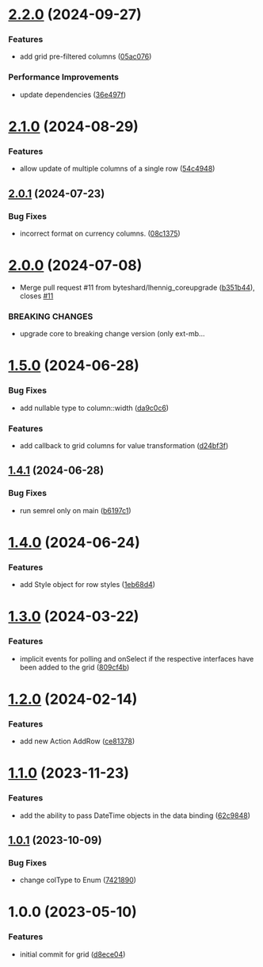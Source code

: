 # [2.2.0](https://github.com/bespin-studios/byteshard-grid/compare/v2.1.0...v2.2.0) (2024-09-27)


### Features

* add grid pre-filtered columns ([05ac076](https://github.com/bespin-studios/byteshard-grid/commit/05ac0765beed109a0c5031684277e85d404419b0))


### Performance Improvements

* update dependencies ([36e497f](https://github.com/bespin-studios/byteshard-grid/commit/36e497fb5322c8078fd1ec6a63160bf33d71c14f))

# [2.1.0](https://github.com/byteshard/grid/compare/v2.0.1...v2.1.0) (2024-08-29)


### Features

* allow update of multiple columns of a single row ([54c4948](https://github.com/byteshard/grid/commit/54c494857700acebbded1f1814227cbc410899d2))

## [2.0.1](https://github.com/byteshard/grid/compare/v2.0.0...v2.0.1) (2024-07-23)


### Bug Fixes

* incorrect format on currency columns. ([08c1375](https://github.com/byteshard/grid/commit/08c137585a28af20b38bfca627853d543f8d5ad9))

# [2.0.0](https://github.com/byteshard/grid/compare/v1.5.0...v2.0.0) (2024-07-08)


* Merge pull request #11 from byteshard/lhennig_coreupgrade ([b351b44](https://github.com/byteshard/grid/commit/b351b444e4029ecefde819612330b9f595f14bfc)), closes [#11](https://github.com/byteshard/grid/issues/11)


### BREAKING CHANGES

* upgrade core to breaking change version (only ext-mb…

# [1.5.0](https://github.com/byteshard/grid/compare/v1.4.1...v1.5.0) (2024-06-28)


### Bug Fixes

* add nullable type to column::width ([da9c0c6](https://github.com/byteshard/grid/commit/da9c0c6affb7172ed2260697e11971f44644c245))


### Features

* add callback to grid columns for value transformation ([d24bf3f](https://github.com/byteshard/grid/commit/d24bf3f0c4101d1aee78480cb9fdb2c048237c9b))

## [1.4.1](https://github.com/byteshard/grid/compare/v1.4.0...v1.4.1) (2024-06-28)


### Bug Fixes

* run semrel only on main ([b6197c1](https://github.com/byteshard/grid/commit/b6197c114bdeb3bd6621c426018d65598712661a))

# [1.4.0](https://github.com/byteshard/grid/compare/v1.3.0...v1.4.0) (2024-06-24)


### Features

* add Style object for row styles ([1eb68d4](https://github.com/byteshard/grid/commit/1eb68d48a71c32439ad452dffd4ffa6af9918ba2))

# [1.3.0](https://github.com/byteshard/grid/compare/v1.2.0...v1.3.0) (2024-03-22)


### Features

* implicit events for polling and onSelect if the respective interfaces have been added to the grid ([809cf4b](https://github.com/byteshard/grid/commit/809cf4bce5bdd8cbf2ff7f9a83dca1ed287f8981))

# [1.2.0](https://github.com/byteshard/grid/compare/v1.1.0...v1.2.0) (2024-02-14)


### Features

* add new Action AddRow ([ce81378](https://github.com/byteshard/grid/commit/ce8137829997cef9af2295ee6b4ea26e677e189a))

# [1.1.0](https://github.com/byteshard/grid/compare/v1.0.1...v1.1.0) (2023-11-23)


### Features

* add the ability to pass DateTime objects in the data binding ([62c9848](https://github.com/byteshard/grid/commit/62c98486fe361de43a04bc4cc10ffa6146f2530b))

## [1.0.1](https://github.com/byteshard/grid/compare/v1.0.0...v1.0.1) (2023-10-09)


### Bug Fixes

* change colType to Enum ([7421890](https://github.com/byteshard/grid/commit/7421890316b61859c1917cf67426308edc0c6e08))

# 1.0.0 (2023-05-10)


### Features

* initial commit for grid ([d8ece04](https://github.com/byteshard/grid/commit/d8ece04949cbe76c70ca4ef4dfc34a745a198a11))

